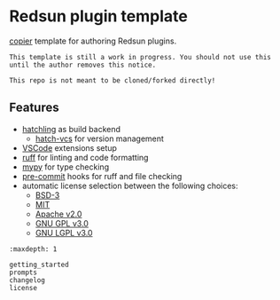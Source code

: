 # Redsun plugin template

[copier](https://copier.readthedocs.io/en/stable/) template for authoring Redsun plugins.

```{caution} 
This template is still a work in progress. You should not use this until the author removes this notice.
```

```{tip}
This repo is not meant to be cloned/forked directly!
```

## Features

- [hatchling](https://hatch.pypa.io/latest/) as build backend
  - [hatch-vcs](https://github.com/ofek/hatch-vcs) for version management
- [VSCode](https://code.visualstudio.com/) extensions setup
- [ruff](https://docs.astral.sh/ruff/) for linting and code formatting
- [mypy](https://github.com/python/mypy) for type checking
- [pre-commit](https://pre-commit.com/) hooks for ruff and file checking
- automatic license selection between the following choices:
  - [BSD-3]
  - [MIT]
  - [Apache v2.0]
  - [GNU GPL v3.0]
  - [GNU LGPL v3.0]


```{toctree}
:maxdepth: 1

getting_started
prompts
changelog
license
```

[redsun]: https://redsun-acquisition.github.io/
[copier]: https://copier.readthedocs.io/en/stable/
[mit]: http://opensource.org/licenses/MIT
[BSD-3]: http://opensource.org/licenses/BSD-3-Clause
[gnu gpl v3.0]: http://www.gnu.org/licenses/gpl-3.0.txt
[gnu lgpl v3.0]: http://www.gnu.org/licenses/lgpl-3.0.txt
[apache v2.0]: http://www.apache.org/licenses/LICENSE-2.0